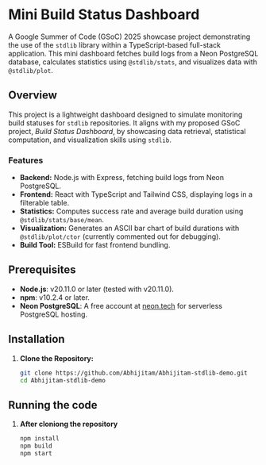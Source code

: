 # Mini Build Status Dashboard

A Google Summer of Code (GSoC) 2025 showcase project demonstrating the use of the `stdlib` library within a TypeScript-based full-stack application. This mini dashboard fetches build logs from a Neon PostgreSQL database, calculates statistics using `@stdlib/stats`, and visualizes data with `@stdlib/plot`.

## Overview

This project is a lightweight dashboard designed to simulate monitoring build statuses for `stdlib` repositories. It aligns with my proposed GSoC project, _Build Status Dashboard_, by showcasing data retrieval, statistical computation, and visualization skills using `stdlib`.

### Features

- **Backend:** Node.js with Express, fetching build logs from Neon PostgreSQL.
- **Frontend:** React with TypeScript and Tailwind CSS, displaying logs in a filterable table.
- **Statistics:** Computes success rate and average build duration using `@stdlib/stats/base/mean`.
- **Visualization:** Generates an ASCII bar chart of build durations with `@stdlib/plot/ctor` (currently commented out for debugging).
- **Build Tool:** ESBuild for fast frontend bundling.

## Prerequisites

- **Node.js**: v20.11.0 or later (tested with v20.11.0).
- **npm**: v10.2.4 or later.
- **Neon PostgreSQL**: A free account at [neon.tech](https://neon.tech) for serverless PostgreSQL hosting.

## Installation

1. **Clone the Repository:**
   ```bash
   git clone https://github.com/Abhijitam/Abhijitam-stdlib-demo.git
   cd Abhijitam-stdlib-demo
   ```

## Running the code

1. **After cloniong the repository**
   ```bash
   npm install
   npm build
   npm start
   ```
